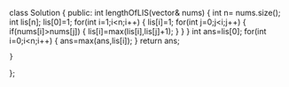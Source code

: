 class Solution {
public:
    int lengthOfLIS(vector<int>& nums) {
        int n= nums.size();
        int lis[n];
        lis[0]=1;
        for(int i=1;i<n;i++)
        {
            lis[i]=1;
            for(int j=0;j<i;j++)
            {
                if(nums[i]>nums[j])
                {
                    lis[i]=max(lis[i],lis[j]+1);
                }
            }
        }
        int ans=lis[0];
        for(int i=0;i<n;i++)
        {
            ans=max(ans,lis[i]);
        }
        return ans;
        
    }
};
